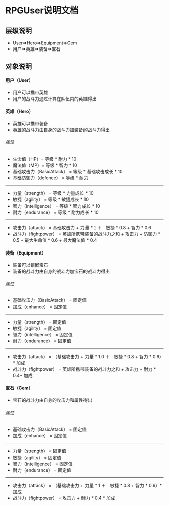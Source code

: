 # RPGUser说明文档

## 层级说明
* User=>Hero=>Equipment=>Gem
* 用户=>英雄=>装备=>宝石

## 对象说明

#### 用户（User）
* 用户可以携带英雄
* 用户的战斗力通过计算在队伍内的英雄得出


#### 英雄（Hero）
* 英雄可以携带装备
* 英雄的战斗力由自身的战斗力加装备的战斗力得出

###### 属性
* 生命值（HP）= 等级 * 耐力 * 10
* 魔法值（MP）= 等级 * 智力 * 10
* 基础攻击力（BasicAttack） = 等级 * 基础攻击成长 * 10
* 基础防御力（defence） = 等级 * 耐力
***
* 力量（strength） = 等级 * 力量成长 * 10 
* 敏捷（agility） = 等级 * 敏捷成长 * 10
* 智力（intelligence） = 等级 * 智力成长 * 10
* 耐力（endurance） = 等级 * 耐力成长 * 10
***
* 攻击力（attack） = 基础攻击力 + 力量 *１＋　敏捷 * 0.8 + 智力 * 0.6
* 战斗力（fightpower） = 英雄所携带装备的战斗力之和 + 攻击力 + 防御力 * 0.5 + 最大生命值 * 0.6 + 最大魔法值 * 0.4


#### 装备（Equipment）
* 装备可以镶嵌宝石
* 装备的战斗力由自身的战斗力加宝石的战斗力得出

###### 属性
* 基础攻击力（BasicAttack） = 固定值
* 加成（enhance） = 固定值
***
* 力量（strength） = 固定值
* 敏捷（agility） = 固定值
* 智力（intelligence） = 固定值
* 耐力（endurance） = 固定值
***
* 攻击力（attack） = （基础攻击力 + 力量 * 1.0 ＋　敏捷 * 0.8 + 智力 * 0.6）* 加成
* 战斗力（fightpower） = 英雄所携带装备的战斗力之和 + 攻击力 + 耐力 * 0.4* 加成


#### 宝石（Gem）
* 宝石的战斗力由自身的攻击力和属性得出

###### 属性
* 基础攻击力（BasicAttack） = 固定值
* 加成（enhance） = 固定值
***
* 力量（strength） = 固定值
* 敏捷（agility） = 固定值
* 智力（intelligence） = 固定值
* 耐力（endurance） = 固定值
***
* 攻击力（attack） = （基础攻击力 + 力量 * 1 ＋　敏捷 * 0.8 + 智力 * 0.6）* 加成
* 战斗力（fightpower） = 攻击力 + 耐力 * 0.4 * 加成


